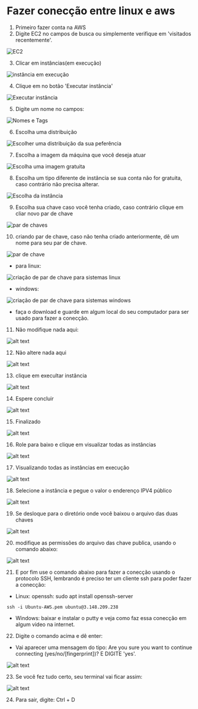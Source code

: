 # Fazer conecção entre linux e aws

1. Primeiro fazer conta na AWS
2. Digite EC2 no campos de busca ou simplemente verifique em 'visitados recentemente'.

![EC2](img1.png)

3. Clicar em instâncias(em execução)

![instância em execução](img2.png)

4. Clique em no botão 'Executar instância'

![Executar instância](img3.png)

5. Digite um nome no campos:

![Nomes e Tags](img4.png)

6. Escolha uma distribuição

![Escolher uma distribuição da sua peferência](img5.png)

7. Escolha a imagem da máquina que você deseja atuar

![Escolha uma imagem gratuita](img6.png)

8. Escolha um tipo diferente de instância se sua conta não for gratuita, caso contrário não precisa alterar.

![Escolha da instância](img7.png)

9. Escolha sua chave caso você tenha criado, caso contrário clique em cliar novo par de chave

![par de chaves](img8.png)

10. criando par de chave, caso não tenha criado anteriormente, dê um nome para seu par de chave.

![par de chave](img9.png)

- para linux:

![criação de par de chave para sistemas linux](img10.png)

- windows:

![criação de par de chave para sistemas windows](img11.png)

- faça o download e guarde em algum local do seu computador para ser usado para fazer a conecção.

11. Não modifique nada aqui:

![alt text](img12.png)

12. Não altere nada aqui

![alt text](img13.png)

13. clique em execultar instância

![alt text](img14.png)

14. Espere concluir

![alt text](img15.png)

15. Finalizado

![alt text](img16.png)

16. Role para baixo e clique em visualizar todas as instâncias

![alt text](img17.png)

17. Visualizando todas as instâncias em execução

![alt text](img18.png)

18. Selecione a instância e pegue o valor o enderenço IPV4 público

![alt text](img19.png)

19. Se desloque para o diretório onde você baixou o arquivo das duas chaves

![alt text](img20.png)

20. modifique as permissões do arquivo das chave publica, usando o comando abaixo:

![alt text](img21.png)

21. E por fim use o comando abaixo para fazer a conecção usando o protocolo SSH, lembrando é preciso ter um cliente ssh para poder fazer a conecção:

- Linux: openssh: sudo apt install openssh-server

`ssh -i Ubuntu-AWS.pem ubuntu@3.148.209.238`

- Windows: baixar e instalar o putty e veja como faz essa conecção em algum video na internet. 

22. Digite o comando acima e dê enter:

- Vai aparecer uma mensagem do tipo: Are you sure you want to continue connecting (yes/no/[fingerprint])? E DIGITE 'yes'.

![alt text](img22.png)

23. Se você fez tudo certo, seu terminal vai ficar assim:

![alt text](img23.png)

24. Para sair, digite: Ctrl + D
